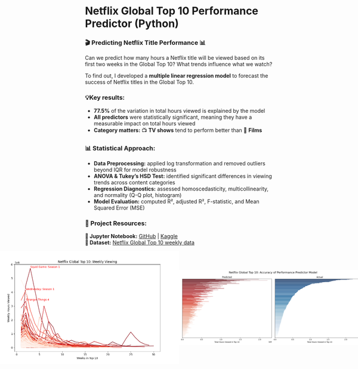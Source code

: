 # Netflix Global Top 10 Performance Predictor (Python)

### 🎬 Predicting Netflix Title Performance 📊 <br>


Can we predict how many hours a Netflix title will be viewed based on its first two weeks in the Global Top 10? What trends influence what we watch? <br>


To find out, I developed a **multiple linear regression model** to forecast the success of Netflix titles in the Global Top 10. <br>


### 💡Key results:
 - **77.5%** of the variation in total hours viewed is explained by the model
 - **All predictors** were statistically significant, meaning they have a measurable impact on total hours viewed
 - **Category matters:** 📺 **TV shows** tend to perform better than 🍿 **Films**


### 📊 Statistical Approach:
 -  **Data Preprocessing:** applied log transformation and removed outliers beyond IQR for model robustness <br>
 -  **ANOVA & Tukey’s HSD Test:** identified significant differences in viewing trends across content categories <br>
 -  **Regression Diagnostics:** assessed homoscedasticity, multicollinearity, and normality (Q-Q plot, histogram) <br>
 -  **Model Evaluation:** computed R², adjusted R², F-statistic, and Mean Squared Error (MSE) <br>


### 🔗 Project Resources:
**📖 Jupyter Notebook:** [GitHub](https://github.com/dpb24/netflix-global-top-10-performance-predictor/blob/main/netflix-global-top-10-performance-predictor.ipynb) | [Kaggle](https://www.kaggle.com/code/davidpbriggs/netflix-global-top-10-performance-predictor)  <br>
**📂 Dataset:** [Netflix Global Top 10 weekly data](https://www.kaggle.com/datasets/davidpbriggs/most-popular-netflix-shows) <br>


<div style="display: flex; justify-content: center; align-items: center;">
    <img src="netflix_global_top_10_weekly.png" width="800">
    <img src="netflix_global_top_10_model_results.png" width="800">
</div>
